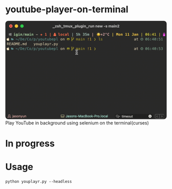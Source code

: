 # youtube-player-on-terminal

![demo](https://github.com/Ja-sonYun/youtube-player-on-terminal/blob/main/sam.gif?raw=true)
Play YouTube in background using selenium on the terminal(curses)
# In progress

# Usage
```python youplayr.py --headless```
